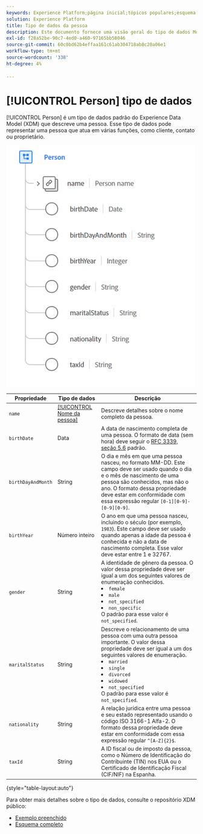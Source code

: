```yaml
---
keywords: Experience Platform;página inicial;tópicos populares;esquema;Esquema;XDM;campos;esquemas;Esquemas;pessoa;tipo de dados;tipo de dados;tipo de dados;
solution: Experience Platform
title: Tipo de dados da pessoa
description: Este documento fornece uma visão geral do tipo de dados Modelo de dados de experiência da pessoa (XDM).
exl-id: f28a52be-90c7-4ed0-a460-97165bb58046
source-git-commit: 60c0bd62b4effaa161c61ab304718ab8c20a06e1
workflow-type: tm+mt
source-wordcount: '338'
ht-degree: 4%

---
```


# [!UICONTROL Person] tipo de dados

[!UICONTROL Person] é um tipo de dados padrão do Experience Data Model (XDM) que descreve uma pessoa. Esse tipo de dados pode representar uma pessoa que atua em várias funções, como cliente, contato ou proprietário.

<img src="../images/data-types/person.PNG" width="500" /><br />

| Propriedade | Tipo de dados | Descrição |
| --- | --- | --- |
| `name` | [[!UICONTROL Nome da pessoa]](./person-name.md) | Descreve detalhes sobre o nome completo da pessoa. |
| `birthDate` | Data | A data de nascimento completa de uma pessoa. O formato de data (sem hora) deve seguir o [RFC 3339, seção 5.6](https://tools.ietf.org/html/rfc3339#section-5.6) padrão. |
| `birthDayAndMonth` | String | O dia e mês em que uma pessoa nasceu, no formato MM-DD. Este campo deve ser usado quando o dia e o mês de nascimento de uma pessoa são conhecidos, mas não o ano. O formato dessa propriedade deve estar em conformidade com essa expressão regular `[0-1][0-9]-[0-9][0-9]`. |
| `birthYear` | Número inteiro | O ano em que uma pessoa nasceu, incluindo o século (por exemplo, `1983`). Este campo deve ser usado quando apenas a idade da pessoa é conhecida e não a data de nascimento completa. Esse valor deve estar entre 1 e 32767. |
| `gender` | String | A identidade de gênero da pessoa. O valor dessa propriedade deve ser igual a um dos seguintes valores de enumeração conhecidos. <li> `female` </li> <li> `male` </li> <li> `not_specified` </li> <li> `non_specific` </li> O padrão para esse valor é `not_specified`. |
| `maritalStatus` | String | Descreve o relacionamento de uma pessoa com uma outra pessoa importante. O valor dessa propriedade deve ser igual a um dos seguintes valores de enumeração. <li> `married` </li> <li> `single` </li> <li> `divorced` </li> <li> `widowed` </li> <li> `not_specified` </li> O padrão para esse valor é `not_specified`. |
| `nationality` | String | A relação jurídica entre uma pessoa e seu estado representado usando o código ISO 3166-1 Alfa-2. O formato dessa propriedade deve estar em conformidade com essa expressão regular `^[A-Z]{2}$`. |
| `taxId` | String | A ID fiscal ou de imposto da pessoa, como o Número de Identificação do Contribuinte (TIN) nos EUA ou o Certificado de Identificação Fiscal (CIF/NIF) na Espanha. |

{style="table-layout:auto"}

Para obter mais detalhes sobre o tipo de dados, consulte o repositório XDM público:

* [Exemplo preenchido](https://github.com/adobe/xdm/blob/master/components/datatypes/person/person.example.1.json)
* [Esquema completo](https://github.com/adobe/xdm/blob/master/components/datatypes/person/person.schema.json)
